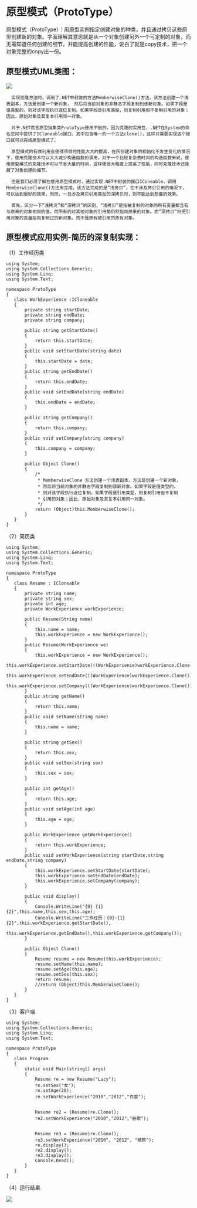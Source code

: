 # 原型模式（ProtoType）
   原型模式（ProtoType）：用原型实例指定创建对象的种类，并且通过拷贝这些原型创建新的对象。字面理解其意思就是从一个对象创建另外一个可定制的对象，而无需知道任何创建的细节，并能提高创建的性能，说白了就是copy技术，把一个对象完整的copy出一份。

## 原型模式UML类图：

![](img/a019_001.png)

      实现克隆方法时，调用了.NET中封装的方法MemberwiseClone()方法，该方法创建一个浅表副本，方法是创建一个新对象， 然后将当前对象的非静态字段复制到该新对象。如果字段是值类型的，则对该字段执行逐位复制。如果字段是引用类型，则复制引用但不复制引用的对象；因此，原始对象及其复本引用同一对象。

      对于.NET而言原型抽象类ProtoType是用不到的，因为克隆的实用性，.NET在System的命名空间中提供了ICloneable接口，其中包含唯一的一个方法clone()，这样只需要实现这个接口就可以完成原型模式了。

      原型模式的有效利用会使得项目的性能大大的提高，在所创建对象的初始化不发生变化的情况下，使用克隆技术可以大大减少构造函数的调用，对于一个比较复杂费时间的构造函数来说，使用原型模式的克隆技术可以节省大量的时间，这样便很大程度上提高了性能，同时克隆技术还隐藏了对象创建的细节。

      但是我们必须了解在使用原型模式时，通过实现.NET中封装的接口IConeable，调用MemberwiseClone()方法来完成，该方法完成的是“浅拷贝”，在不涉及拷贝引用的情况下，可以达到很好的效果，然而，一旦涉及拷贝引用类型的深拷贝时，则不能达到想要的效果。

      首先，区分一下“浅拷贝”和“深拷贝”的区别，“浅拷贝”是指被复制的对象的所有变量都含有与原来的对象相同的值，而所有的对其他对象的引用都仍然指向原来的对象。而“深拷贝”则把引用对象的变量指向复制过的新对象。而不是原有被引用的原有对象。

## 原型模式应用实例-简历的深复制实现：

（1）工作经历类


```
using System;
using System.Collections.Generic;
using System.Linq;
using System.Text;

namespace ProtoType
{
   class WorkExperience :ICloneable
   {
       private string startDate;
       private string endDate;
       private string company;

       public string getStartDate()
       {
           return this.startDate;
       }
       public void setStartDate(string date)
       {
           this.startDate = date;
       }
       public string getEndDate()
       {
           return this.endDate;
       }
       public void setEndDate(string endDate)
       {
           this.endDate = endDate;
       }

       public string getCompany()
       {
           return this.company;
       }
       public void setCompany(string company)
       {
           this.company = company;
       }

       public Object Clone()
       {
           /*
            * MemberwiseClone 方法创建一个浅表副本，方法是创建一个新对象，
            * 然后将当前对象的非静态字段复制到该新对象。如果字段是值类型的，
            * 则对该字段执行逐位复制。如果字段是引用类型，则复制引用但不复制
            * 引用的对象；因此，原始对象及其复本引用同一对象。
            */
           return (Object)this.MemberwiseClone();
       }
   }
}
```
（2）简历类


```
using System;
using System.Collections.Generic;
using System.Linq;
using System.Text;

namespace ProtoType
{
   class Resume : ICloneable
   {
       private string name;
       private string sex;
       private int age;
       private WorkExperience workExperience;

       public Resume(String name)
       {
           this.name = name;
           this.workExperience = new WorkExperience();
       }
       public Resume(WorkExperience we)
       {
           this.workExperience = new WorkExperience();
           this.workExperience.setStartDate(((WorkExperience)workExperience.Clone()).getStartDate());
           this.workExperience.setEndDate(((WorkExperience)workExperience.Clone()).getEndDate());
           this.workExperience.setCompany(((WorkExperience)workExperience.Clone()).getCompany());
       }
       public string getName()
       {
           return this.name;
       }
       public void setName(string name)
       {
           this.name = name;
       }

       public string getSex()
       {
           return this.sex;
       }
       public void setSex(string sex)
       {
           this.sex = sex;
       }

       public int getAge()
       {
           return this.age;
       }
       public void setAge(int age)
       {
           this.age = age;
       }

       public WorkExperience getWorkExperience()
       {
           return this.workExperience;
       }
       public void setWorkExperience(string startDate,string endDate,string company)
       {
           this.workExperience.setStartDate(startDate);
           this.workExperience.setEndDate(endDate);
           this.workExperience.setCompany(company);
       }

       public void display()
       {
           Console.WriteLine("{0} {1} {2}",this.name,this.sex,this.age);
           Console.WriteLine("工作经历：{0}-{1} {2}",this.workExperience.getStartDate(),
           this.workExperience.getEndDate(),this.workExperience.getCompany());
       }

       public Object Clone()
       {
           Resume resume = new Resume(this.workExperience);
           resume.setName(this.name);
           resume.setAge(this.age);
           resume.setSex(this.sex);
           return resume;
           //return (Object)this.MemberwiseClone();
       }
   }
}
```
（3）客户端


```
using System;
using System.Collections.Generic;
using System.Linq;
using System.Text;

namespace ProtoType
{
   class Program
   {
       static void Main(string[] args)
       {
           Resume re = new Resume("Lucy");
           re.setSex("女");
           re.setAge(20);
           re.setWorkExperience("2010","2012","百度");


           Resume re2 = (Resume)re.Clone();
           re2.setWorkExperience("2010","2012","谷歌");


           Resume re3 = (Resume)re.Clone();
           re3.setWorkExperience("2010", "2012", "微软");
           re.display();
           re2.display();
           re3.display();
           Console.Read();
       }
   }
}
```
（4）运行结果

![](img/a019_002.png)